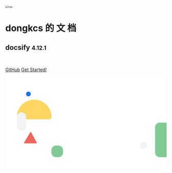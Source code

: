 <!-- coverpage.md -->

<img src="https://dongkcs.github.io/docsify/docs/media/Logo.png" alt="logo" style="zoom: 50%;" />

<br>

# dongkcs 的 文 档

## docsify <small>**4.12.1**</small>

<br>

[GitHub](https://github.com/hassanblog/docsify/) [Get Started!](/README)

<!-- 背景图片 -->

![](media/bg.svg)